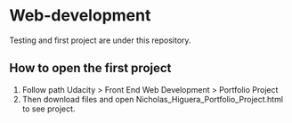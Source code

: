 # Web-development

Testing and first project are under this repository.

## How to open the first project

1. Follow path Udacity > Front End Web Development > Portfolio Project
2. Then download files and open Nicholas_Higuera_Portfolio_Project.html to see project.
